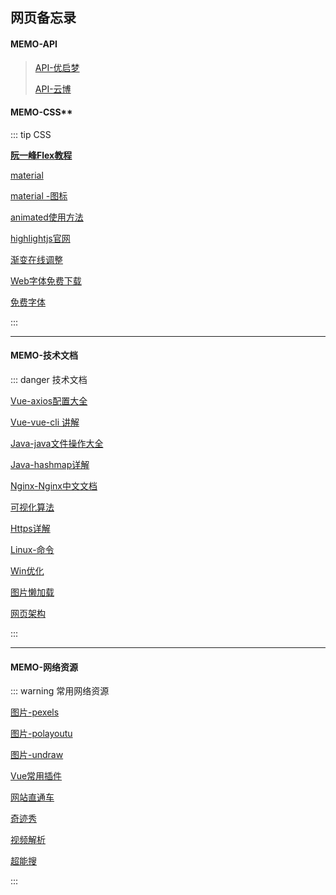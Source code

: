 ## 网页备忘录

#### MEMO-API

>[API-优启梦](https://api.uomg.com/doc-rand.avatar.html)
>
>[API-云博](https://yunboys.cn/bing/index.html)



#### MEMO-CSS**

::: tip CSS

**[阮一峰Flex教程](http://www.ruanyifeng.com/blog/2015/07/flex-grammar.html)**

[material](https://www.mdui.org/design/)

[material  -图标](http://cdn.materialdesignicons.com/3.6.95/)

[animated使用方法](https://www.cnblogs.com/xiaohuochai/p/7372665.html#anchor1)

[highlightjs官网](https://highlightjs.org/download/)

[渐变在线调整](https://uigradients.com/#Zinc)

[Web字体免费下载](http://www.1ppt.com/)

[免费字体](https://www.zcool.com.cn/special/zcoolfonts/)

::: 

---



#### MEMO-技术文档

::: danger 技术文档

[Vue-axios配置大全](https://www.cnblogs.com/chaoyuehedy/p/9931146.html)

[Vue-vue-cli 讲解](https://www.cnblogs.com/hgdzjp/p/11756689.html)

[Java-java文件操作大全](https://www.cnblogs.com/JonaLin/p/11016622.html)

[Java-hashmap详解](https://www.jianshu.com/p/c658df4f4c77)

[Nginx-Nginx中文文档](https://www.nginx.cn/doc/)

[可视化算法](https://algorithm-visualizer.org/brute-force/cycle-sort)

[Https详解](https://blog.csdn.net/xiaoming100001/article/details/81109617)

[Linux-命令](https://www.jianshu.com/p/b9a5c0e32154)

[Win优化](http://www.winwin7.com/JC/2651.html)

[图片懒加载](https://blog.csdn.net/moonpure/article/details/80211494)

[网页架构](https://blog.csdn.net/gzgmyj/article/details/81129140)

:::

---

#### MEMO-网络资源

::: warning 常用网络资源

[图片-pexels](https://www.pexels.com/zh-cn/)

[图片-polayoutu](http://www.polayoutu.com)

[图片-undraw](https://undraw.co/illustrations)

[Vue常用插件](https://www.cnblogs.com/aidixie/p/10026590.html)

[网站直通车](http://www.wangzhanztc.com/)

[奇迹秀](https://www.qijishow.com/)

[视频解析](http://tool.yijingying.com/videotools/)

[超能搜](https://www.chaonengso.com/)

:::



